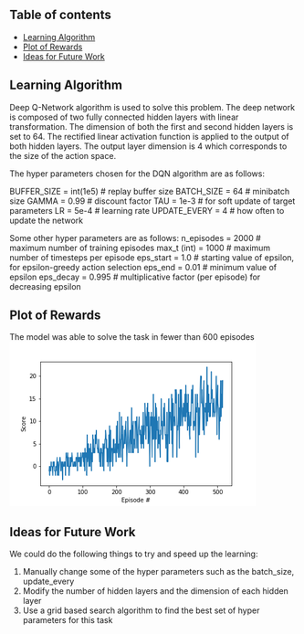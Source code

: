 ## Table of contents
* [Learning Algorithm](#learning-algorithm)
* [Plot of Rewards](#plot-of-rewards)
* [Ideas for Future Work](#ideas-for-future-work)

## Learning Algorithm
Deep Q-Network algorithm is used to solve this problem. The deep network is composed of two fully connected hidden layers with linear transformation. The dimension of both the first and second hidden layers is set to 64. The rectified linear activation function is applied to the output of both hidden layers. The output layer dimension is 4 which corresponds to the size of the action space. 

The hyper parameters chosen for the DQN algorithm are as follows:

BUFFER_SIZE = int(1e5)  # replay buffer size
BATCH_SIZE = 64         # minibatch size
GAMMA = 0.99            # discount factor
TAU = 1e-3              # for soft update of target parameters
LR = 5e-4               # learning rate 
UPDATE_EVERY = 4        # how often to update the network

Some other hyper parameters are as follows:
n_episodes = 2000       # maximum number of training episodes
max_t (int) = 1000      # maximum number of timesteps per episode
eps_start = 1.0         # starting value of epsilon, for epsilon-greedy action selection
eps_end = 0.01          # minimum value of epsilon
eps_decay = 0.995       # multiplicative factor (per episode) for decreasing epsilon


## Plot of Rewards
The model was able to solve the task in fewer than 600 episodes
![picture](result.png)

## Ideas for Future Work
We could do the following things to try and speed up the learning:
1. Manually change some of the hyper parameters such as the batch_size, update_every
2. Modify the number of hidden layers and the dimension of each hidden layer
3. Use a grid based search algorithm to find the best set of hyper parameters for this task
